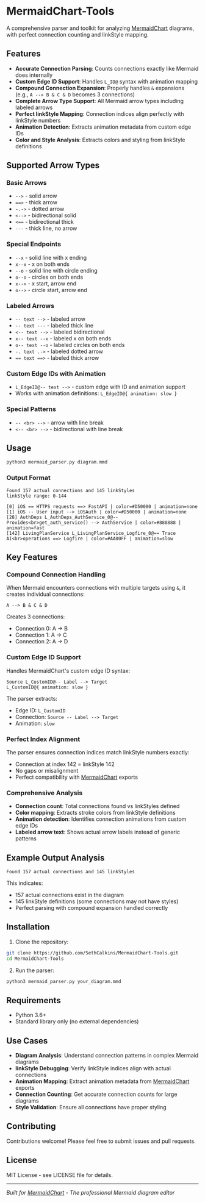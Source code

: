 # MermaidChart-Tools

A comprehensive parser and toolkit for analyzing [MermaidChart](https://www.mermaidchart.com/) diagrams, with perfect connection counting and linkStyle mapping.

## Features

- **Accurate Connection Parsing**: Counts connections exactly like Mermaid does internally
- **Custom Edge ID Support**: Handles `L_ID@` syntax with animation mapping
- **Compound Connection Expansion**: Properly handles `&` expansions (e.g., `A --> B & C & D` becomes 3 connections)
- **Complete Arrow Type Support**: All Mermaid arrow types including labeled arrows
- **Perfect linkStyle Mapping**: Connection indices align perfectly with linkStyle numbers
- **Animation Detection**: Extracts animation metadata from custom edge IDs
- **Color and Style Analysis**: Extracts colors and styling from linkStyle definitions

## Supported Arrow Types

### Basic Arrows
- `-->` - solid arrow
- `==>` - thick arrow
- `-.->` - dotted arrow
- `<-->` - bidirectional solid
- `<==` - bidirectional thick
- `---` - thick line, no arrow

### Special Endpoints  
- `--x` - solid line with x ending
- `x--x` - x on both ends
- `--o` - solid line with circle ending
- `o--o` - circles on both ends
- `x-->` - x start, arrow end
- `o-->` - circle start, arrow end

### Labeled Arrows
- `-- text -->` - labeled arrow
- `-- text ---` - labeled thick line
- `<-- text -->` - labeled bidirectional
- `x-- text --x` - labeled x on both ends
- `o-- text --o` - labeled circles on both ends
- `-. text .->` - labeled dotted arrow
- `== text ==>` - labeled thick arrow

### Custom Edge IDs with Animation
- `L_EdgeID@-- text -->` - custom edge with ID and animation support
- Works with animation definitions: `L_EdgeID@{ animation: slow }`

### Special Patterns
- `-- <br> -->` - arrow with line break
- `<-- <br> -->` - bidirectional with line break

## Usage

```bash
python3 mermaid_parser.py diagram.mmd
```

### Output Format

```
Found 157 actual connections and 145 linkStyles
linkStyle range: 0-144

[0] iOS == HTTPS requests ==> FastAPI | color=#D50000 | animation=none
[1] iOS -- User input --> iOSAuth | color=#D50000 | animation=none
[28] AuthDeps L_AuthDeps_AuthService_0@-- Provides<br>get_auth_service() --> AuthService | color=#888888 | animation=fast
[142] LivingPlanService L_LivingPlanService_Logfire_0@== Trace AI<br>operations ==> Logfire | color=#AA00FF | animation=slow
```

## Key Features

### Compound Connection Handling
When Mermaid encounters connections with multiple targets using `&`, it creates individual connections:

```
A --> B & C & D
```
Creates 3 connections:
- Connection 0: A → B  
- Connection 1: A → C
- Connection 2: A → D

### Custom Edge ID Support
Handles MermaidChart's custom edge ID syntax:

```
Source L_CustomID@-- Label --> Target
L_CustomID@{ animation: slow }
```

The parser extracts:
- Edge ID: `L_CustomID`
- Connection: `Source -- Label --> Target`
- Animation: `slow`

### Perfect Index Alignment
The parser ensures connection indices match linkStyle numbers exactly:
- Connection at index 142 = linkStyle 142
- No gaps or misalignment
- Perfect compatibility with [MermaidChart](https://www.mermaidchart.com/) exports

### Comprehensive Analysis
- **Connection count**: Total connections found vs linkStyles defined
- **Color mapping**: Extracts stroke colors from linkStyle definitions  
- **Animation detection**: Identifies connection animations from custom edge IDs
- **Labeled arrow text**: Shows actual arrow labels instead of generic patterns

## Example Output Analysis

```
Found 157 actual connections and 145 linkStyles
```

This indicates:
- 157 actual connections exist in the diagram
- 145 linkStyle definitions (some connections may not have styles)
- Perfect parsing with compound expansion handled correctly

## Installation

1. Clone the repository:
```bash
git clone https://github.com/SethCalkins/MermaidChart-Tools.git
cd MermaidChart-Tools
```

2. Run the parser:
```bash
python3 mermaid_parser.py your_diagram.mmd
```

## Requirements

- Python 3.6+
- Standard library only (no external dependencies)

## Use Cases

- **Diagram Analysis**: Understand connection patterns in complex Mermaid diagrams
- **linkStyle Debugging**: Verify linkStyle indices align with actual connections
- **Animation Mapping**: Extract animation metadata from [MermaidChart](https://www.mermaidchart.com/) exports
- **Connection Counting**: Get accurate connection counts for large diagrams
- **Style Validation**: Ensure all connections have proper styling

## Contributing

Contributions welcome! Please feel free to submit issues and pull requests.

## License

MIT License - see LICENSE file for details.

---

*Built for [MermaidChart](https://www.mermaidchart.com/) - The professional Mermaid diagram editor*
